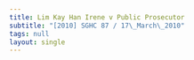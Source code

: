 ```yaml
---
title: Lim Kay Han Irene v Public Prosecutor
subtitle: "[2010] SGHC 87 / 17\_March\_2010"
tags: null
layout: single
---
```


